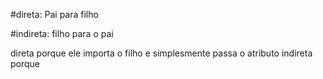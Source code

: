 #direta:
Pai para filho

#indireta:
filho para o pai


direta porque ele importa o filho e simplesmente passa o atributo
indireta porque 
